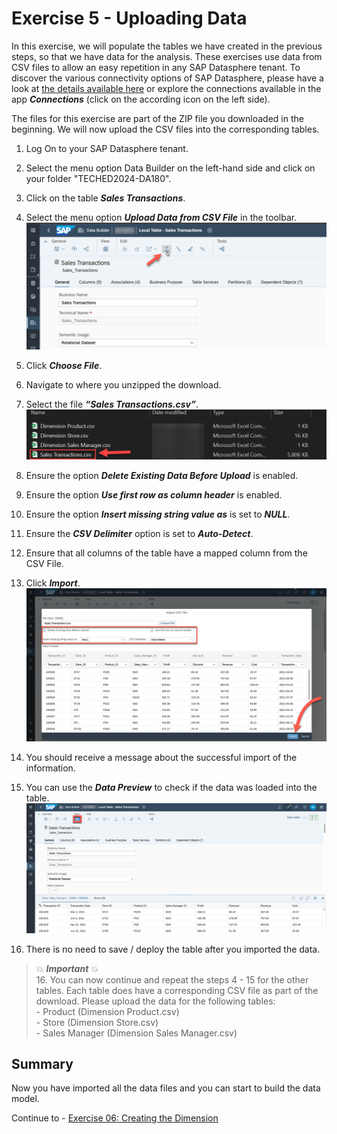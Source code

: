 # Exercise 5 - Uploading Data

In this exercise, we will populate the tables we have created in the previous steps, so that we have data for the analysis. These exercises use data from CSV files to allow an easy repetition in any SAP Datasphere tenant. To discover the various connectivity options of SAP Datasphere, please have a look at [the details available here](https://help.sap.com/docs/SAP_DATASPHERE/9f804b8efa8043539289f42f372c4862/bffbd58c15784a62af0520f171018ded.html) or explore the connections available in the app ***Connections*** (click on the according icon on the left side).

The files for this exercise are part of the ZIP file you downloaded in the beginning. We will now upload the CSV files into the corresponding tables.

1. Log On to your SAP Datasphere tenant.
2. Select the menu option Data Builder on the left-hand side and click on your folder "TECHED2024-DA180".
3. Click on the table ***Sales Transactions***.
4. Select the menu option ***Upload Data from CSV File*** in the toolbar.
<br>![](images/00_00_0061.png) 

5. Click ***Choose File***.  
6. Navigate to where you unzipped the download.
7. Select the file ***“Sales Transactions.csv”***.
<br>![](images/00_00_0062.png) 

8. Ensure the option ***Delete Existing Data Before Upload*** is enabled.
9. Ensure the option ***Use first row as column header*** is enabled.
10. Ensure the option ***Insert missing string value as*** is set to ***NULL***.
11. Ensure the ***CSV Delimiter*** option is set to ***Auto-Detect***.
12. Ensure that all columns of the table have a mapped column from the CSV File.
13. Click ***Import***.
<br>![](images/00_00_0063.png) 

14. You should receive a message about the successful import of the information.
15. You can use the ***Data Preview*** to check if the data was loaded into the table.
<br>![](images/00_00_0206.png)

16. There is no need to save / deploy the table after you imported the data.

> :boom: ***Important*** :boom: <br> 
> 16. You can now continue and repeat the steps 4 - 15 for the other tables. Each table does have a corresponding CSV file as part of the download. Please upload the data for the following tables:<br>- Product (Dimension Product.csv)<br>- Store (Dimension Store.csv) <br>- Sales Manager (Dimension Sales Manager.csv)<br>


## Summary

Now you have imported all the data files and you can start to build the data model. 

Continue to - [Exercise 06: Creating the Dimension ](../ex06/README.md)
